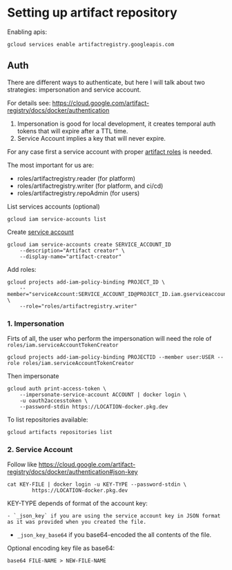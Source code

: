 # Setting up artifact repository


Enabling apis:

```
gcloud services enable artifactregistry.googleapis.com
```

## Auth

There are different ways to authenticate, but here I will talk about two strategies: impersonation and service account.

For details see:
https://cloud.google.com/artifact-registry/docs/docker/authentication


1. Impersonation is good for local development, it creates temporal auth tokens that will expire after a TTL time. 
2. Service Account implies a key that will never expire. 

For any case first a service account with proper [artifact roles](https://cloud.google.com/artifact-registry/docs/access-control) is needed.

The most important for us are:
- roles/artifactregistry.reader (for platform)
- roles/artifactregistry.writer (for platform, and ci/cd)
- roles/artifactregistry.repoAdmin (for users)

List services accounts (optional)
```
gcloud iam service-accounts list
```
Create [service account](https://cloud.google.com/iam/docs/creating-managing-service-accounts#iam-service-accounts-create-gcloud)
```
gcloud iam service-accounts create SERVICE_ACCOUNT_ID
    --description="Artifact creator" \
    --display-name="artifact-creator"
```

Add roles:
```
gcloud projects add-iam-policy-binding PROJECT_ID \
    --member="serviceAccount:SERVICE_ACCOUNT_ID@PROJECT_ID.iam.gserviceaccount.com" \
    --role="roles/artifactregistry.writer"
```

### 1. Impersonation

Firts of all, the user who perform the impersonation will need the role of `roles/iam.serviceAccountTokenCreator`

```
gcloud projects add-iam-policy-binding PROJECTID --member user:USER --role roles/iam.serviceAccountTokenCreator
```

Then impersonate

```
gcloud auth print-access-token \
    --impersonate-service-account ACCOUNT | docker login \
    -u oauth2accesstoken \
    --password-stdin https://LOCATION-docker.pkg.dev
```

To list repositories available:
```
gcloud artifacts repositories list
```

### 2. Service Account

Follow like https://cloud.google.com/artifact-registry/docs/docker/authentication#json-key

```
cat KEY-FILE | docker login -u KEY-TYPE --password-stdin \
		https://LOCATION-docker.pkg.dev
```

KEY-TYPE depends of format of the account key:
	
	- `_json_key` if you are using the service account key in JSON format as it was provided when you created the file.
  - `_json_key_base64` if you base64-encoded the all contents of the file.

Optional encoding key file as base64:

```
base64 FILE-NAME > NEW-FILE-NAME
```




